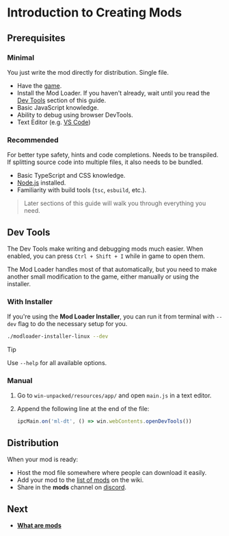 # Introduction to Creating Mods

## Prerequisites

### Minimal

You just write the mod directly for distribution. Single file.

- Have the [game](https://store.steampowered.com/app/2659900/Sixty_Four/).
- Install the Mod Loader. If you haven't already, wait until you read the
  [Dev Tools](#dev-tools) section of this guide.
- Basic JavaScript knowledge.
- Ability to debug using browser DevTools.
- Text Editor (e.g. [VS Code](https://code.visualstudio.com/))

### Recommended

For better type safety, hints and code completions. Needs to be transpiled. If
splitting source code into multiple files, it also needs to be bundled.

- Basic TypeScript and CSS knowledge.
- [Node.js](https://nodejs.org) installed.
- Familiarity with build tools (`tsc`, `esbuild`, etc.).

> Later sections of this guide will walk you through everything you need.

## Dev Tools

The Dev Tools make writing and debugging mods much easier. When enabled, you can
press `Ctrl + Shift + I` while in game to open them.

The Mod Loader handles most of that automatically, but you need to make another
small modification to the game, either manually or using the installer.

### With Installer

If you're using the **Mod Loader Installer**, you can run it from terminal with
`--dev` flag to do the necessary setup for you.

```bash title=Example
./modloader-installer-linux --dev
```

> [!TIP]
>
> Use `--help` for all available options.

### Manual

1. Go to `win-unpacked/resources/app/` and open `main.js` in a text editor.
2. Append the following line at the end of the file:

   ```js
   ipcMain.on('ml-dt', () => win.webContents.openDevTools())
   ```

## Distribution

When your mod is ready:

- Host the mod file somewhere where people can download it easily.
- Add your mod to the
  [list of mods](https://sixtyfour.game-vault.net/wiki/Modding:Index#List_of_mods)
  on the wiki.
- Share in the **mods** channel on
  [discord](https://discord.com/invite/7YXd3tScqS).

## Next

- [**What are mods**](./01-what-are-mods.md)

